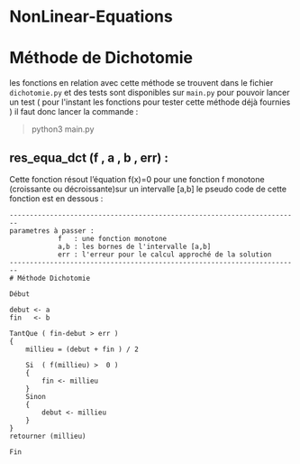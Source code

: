 # NonLinear-Equations

# Méthode de Dichotomie

les fonctions en relation avec cette méthode se trouvent dans le fichier 
`dichotomie.py` et des tests sont disponibles sur `main.py` 
pour pouvoir lancer un test ( pour l'instant les fonctions pour tester cette méthode
déjà fournies ) il faut donc lancer la commande : 
>python3 main.py

**res_equa_dct (f , a , b , err) :**
-
Cette fonction résout l’équation f(x)=0 pour une fonction f monotone (croissante ou décroissante)sur un intervalle [a,b] le pseudo code de cette fonction
est en dessous : 
```
------------------------------------------------------------------------
parametres à passer :
			f   : une fonction monotone 
			a,b : les bornes de l'intervalle [a,b]
			err : l'erreur pour le calcul approché de la solution
------------------------------------------------------------------------
# Méthode Dichotomie 

Début

debut <- a
fin   <- b

TantQue ( fin-debut > err )
{
    millieu = (debut + fin ) / 2
    
    Si  ( f(millieu) >  0 )
    {
	    fin <- millieu
    } 
    Sinon 
    {
        debut <- millieu
    }
}
retourner (millieu) 

Fin
```

